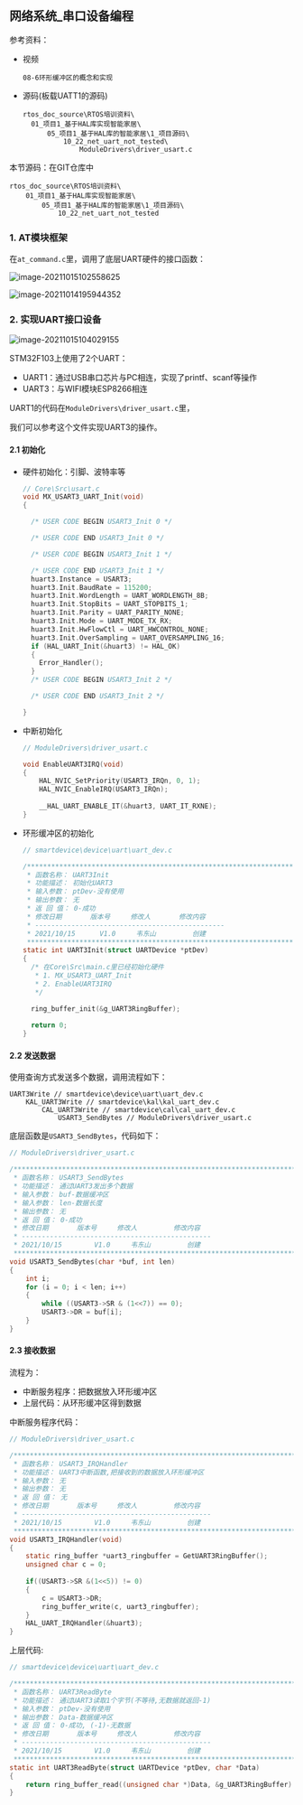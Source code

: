 ## 网络系统_串口设备编程

参考资料：

* 视频

  ```shell
  08-6环形缓冲区的概念和实现
  ```
  
* 源码(板载UATT1的源码)

  ```shell
  rtos_doc_source\RTOS培训资料\
  	01_项目1_基于HAL库实现智能家居\
  		05_项目1_基于HAL库的智能家居\1_项目源码\
			10_22_net_uart_not_tested\
  				ModuleDrivers\driver_usart.c
  ```
  
  

本节源码：在GIT仓库中

```shell
rtos_doc_source\RTOS培训资料\
	01_项目1_基于HAL库实现智能家居\
		05_项目1_基于HAL库的智能家居\1_项目源码\
			10_22_net_uart_not_tested
```

### 1. AT模块框架

在`at_command.c`里，调用了底层UART硬件的接口函数：

![image-20211015102558625](pic/project1/26_uart_device_struct.png)



![image-20211014195944352](pic/project1/25_at_hardware_interface.png)



### 2. 实现UART接口设备

![image-20211015104029155](pic/project1/27_use_two_uarts.png)

STM32F103上使用了2个UART：

* UART1：通过USB串口芯片与PC相连，实现了printf、scanf等操作
* UART3：与WIFI模块ESP8266相连

UART1的代码在`ModuleDrivers\driver_usart.c`里，

我们可以参考这个文件实现UART3的操作。



#### 2.1 初始化

* 硬件初始化：引脚、波特率等

  ```c
  // Core\Src\usart.c
  void MX_USART3_UART_Init(void)
  {
  
    /* USER CODE BEGIN USART3_Init 0 */
  
    /* USER CODE END USART3_Init 0 */
  
    /* USER CODE BEGIN USART3_Init 1 */
  
    /* USER CODE END USART3_Init 1 */
    huart3.Instance = USART3;
    huart3.Init.BaudRate = 115200;
    huart3.Init.WordLength = UART_WORDLENGTH_8B;
    huart3.Init.StopBits = UART_STOPBITS_1;
    huart3.Init.Parity = UART_PARITY_NONE;
    huart3.Init.Mode = UART_MODE_TX_RX;
    huart3.Init.HwFlowCtl = UART_HWCONTROL_NONE;
    huart3.Init.OverSampling = UART_OVERSAMPLING_16;
    if (HAL_UART_Init(&huart3) != HAL_OK)
    {
      Error_Handler();
    }
    /* USER CODE BEGIN USART3_Init 2 */
  
    /* USER CODE END USART3_Init 2 */
  
  }
  ```

* 中断初始化

  ```c
  // ModuleDrivers\driver_usart.c
  
  void EnableUART3IRQ(void)
  {
      HAL_NVIC_SetPriority(USART3_IRQn, 0, 1);
      HAL_NVIC_EnableIRQ(USART3_IRQn);
      
      __HAL_UART_ENABLE_IT(&huart3, UART_IT_RXNE); 
  }
  ```

* 环形缓冲区的初始化

  ```c
  // smartdevice\device\uart\uart_dev.c
  
  /**********************************************************************
   * 函数名称： UART3Init
   * 功能描述： 初始化UART3
   * 输入参数： ptDev-没有使用
   * 输出参数： 无
   * 返 回 值： 0-成功
   * 修改日期       版本号     修改人	      修改内容
   * -----------------------------------------------
   * 2021/10/15	     V1.0	  韦东山	      创建
   ***********************************************************************/
  static int UART3Init(struct UARTDevice *ptDev)
  {
  	/* 在Core\Src\main.c里已经初始化硬件
  	 * 1. MX_USART3_UART_Init
  	 * 2. EnableUART3IRQ
  	 */
  
  	ring_buffer_init(&g_UART3RingBuffer);
  	
  	return 0;
  }
  ```

  

#### 2.2 发送数据

使用查询方式发送多个数据，调用流程如下：

```shell
UART3Write // smartdevice\device\uart\uart_dev.c
	KAL_UART3Write // smartdevice\kal\kal_uart_dev.c
		CAL_UART3Write // smartdevice\cal\cal_uart_dev.c
			USART3_SendBytes // ModuleDrivers\driver_usart.c
```



底层函数是`USART3_SendBytes`，代码如下：

```c
// ModuleDrivers\driver_usart.c

/**********************************************************************
 * 函数名称： USART3_SendBytes
 * 功能描述： 通过UART3发出多个数据
 * 输入参数： buf-数据缓冲区
 * 输入参数： len-数据长度
 * 输出参数： 无
 * 返 回 值： 0-成功
 * 修改日期       版本号     修改人	      修改内容
 * -----------------------------------------------
 * 2021/10/15	     V1.0	  韦东山	      创建
 ***********************************************************************/
void USART3_SendBytes(char *buf, int len)
{
	int i;
	for (i = 0; i < len; i++)
	{
		while ((USART3->SR & (1<<7)) == 0);
		USART3->DR = buf[i];		
	}
}
```



#### 2.3 接收数据

流程为：

* 中断服务程序：把数据放入环形缓冲区
* 上层代码：从环形缓冲区得到数据

中断服务程序代码：

```c
// ModuleDrivers\driver_usart.c

/**********************************************************************
 * 函数名称： USART3_IRQHandler
 * 功能描述： UART3中断函数,把接收到的数据放入环形缓冲区
 * 输入参数： 无
 * 输出参数： 无
 * 返 回 值： 无
 * 修改日期       版本号     修改人	      修改内容
 * -----------------------------------------------
 * 2021/10/15	     V1.0	  韦东山	      创建
 ***********************************************************************/
void USART3_IRQHandler(void)
{
	static ring_buffer *uart3_ringbuffer = GetUART3RingBuffer();
    unsigned char c = 0;
	
    if((USART3->SR &(1<<5)) != 0)
    {
        c = USART3->DR;
        ring_buffer_write(c, uart3_ringbuffer);
    }
    HAL_UART_IRQHandler(&huart3);
}

```



上层代码:

```c
// smartdevice\device\uart\uart_dev.c

/**********************************************************************
 * 函数名称： UART3ReadByte
 * 功能描述： 通过UART3读取1个字节(不等待,无数据就返回-1)
 * 输入参数： ptDev-没有使用
 * 输出参数： Data-数据缓冲区
 * 返 回 值： 0-成功, (-1)-无数据
 * 修改日期       版本号     修改人	      修改内容
 * -----------------------------------------------
 * 2021/10/15	     V1.0	  韦东山	      创建
 ***********************************************************************/
static int UART3ReadByte(struct UARTDevice *ptDev, char *Data)
{
	return ring_buffer_read((unsigned char *)Data, &g_UART3RingBuffer)
}
```




